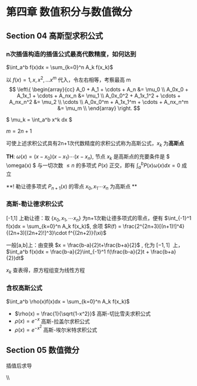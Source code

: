 # 第四章 数值积分与数值微分

## Section 04 高斯型求积公式

### n次插值构造的插值公式最高代数精度，如何达到

$\int_a^b f(x)dx = \sum_{k=0}^n A_k f(x_k)$

以  $f(x) = 1,x,x^2,...x^m$ 代入，令左右相等，考察最高 m
$$
\left\{
\begin{array}{cc} 
		A_0 + A_1 + \cdots + A_n &= \mu_0 \\
		A_0x_0 + A_1x_1 + \cdots + A_nx_n &= \mu_1 \\
		A_0x_0^2 + A_1x_1^2 + \cdots + A_nx_n^2 &= \mu_2 \\
		\cdots \\
		A_0x_0^m + A_1x_1^m + \cdots + A_nx_n^m &= \mu_m \\
\end{array}
\right.
$$


$ \mu_k = \int_a^b x^k dx $

$m = 2n+1$

可使上述求积公式具有2n+1次代数精度的求积公式称为高斯公式，$x_k$ 为**高斯点**



**TH**: $\omega(x) = (x-x_0)(x-x_1)\cdots(x-x_n)$, 节点 $x_k$ 是高斯点的充要条件是 $ \omega(x) $ 与一切次数 $\leq n$ 的多项式 $P(x)$ 正交，即有 $\int_a^b P(x)\omega(x)dx = 0$ 成立 

**! 勒让德多项式 $P_{n+1}(x)$ 的零点 $x_0,x_1\cdots x_n$ 为高斯点 **



### 高斯-勒让德求积公式

[-1,1]  上勒让德：取 $\{x_0,x_1,\cdots x_n\}$ 为n+1次勒让德多项式的零点，便有 $\int_{-1}^1 f(x)dx = \sum_{k=0}^n A_k f(x_k)$,  余项 $R(f) = \frac{2^{2n+3}[(n+1)!]^4}{(2n+3)[(2n+2)!]^3}\cdot f^{(2n+2)}(\xi)$ 

 一般[a,b]上：由变换 $x = \frac{b-a}{2}t+\frac{b+a}{2}$ , 化为 $[-1,1]$  上， $\int_a^b f(x)dx = \frac{b-a}{2}\int_{-1}^1 f(\frac{b-a}{2}t + \frac{b+a}{2})dt$ 

$x_k$ 查表得，原方程组变为线性方程



### 含权高斯公式

$\int_a^b \rho(x)f(x)dx = \sum_{k=0}^n A_k f(x_k)$

* $\rho(x) = \frac{1}{\sqrt{1-x^2}}$ 高斯-切比雪夫求积公式
* $\rho(x) = e^{-x}$ 高斯-拉盖尔求积公式
* $\rho(x) = e^{-x^2}$ 高斯-埃尔米特求积公式



## Section 05 数值微分

插值后求导











\\\\